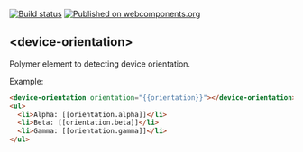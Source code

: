 [![Build status][travis-image]][travis-url]
[![Published on webcomponents.org][webcomponents-image]][webcomponents-url]

## \<device-orientation\>

Polymer element to detecting device orientation.

Example:
<!---
```
<custom-element-demo>
  <template>
    <script src="../webcomponentsjs/webcomponents-lite.js"></script>
    <link rel="import" href="device-orientation.html">
    <div>
      <template is="dom-bind">
        <next-code-block></next-code-block>
      </template>
    </div>
  </template>
</custom-element-demo>
```
-->
```html
<device-orientation orientation="{{orientation}}"></device-orientation>
<ul>
  <li>Alpha: [[orientation.alpha]]</li>
  <li>Beta: [[orientation.beta]]</li>
  <li>Gamma: [[orientation.gamma]]</li>
</ul>
```

[travis-image]: https://travis-ci.org/abdonrd/device-orientation.svg?branch=master
[travis-url]: https://travis-ci.org/abdonrd/device-orientation
[webcomponents-image]: https://img.shields.io/badge/webcomponents.org-published-blue.svg
[webcomponents-url]: https://beta.webcomponents.org/element/abdonrd/device-orientation
